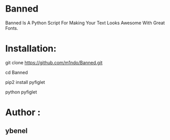 # Banned
Banned Is A Python Script For Making Your Text Looks Awesome With Great Fonts.

# Installation:

git clone https://github.com/m1ndo/Banned.git

cd Banned

pip2 install pyfiglet

python pyfiglet 
# Author  :
## ybenel 
